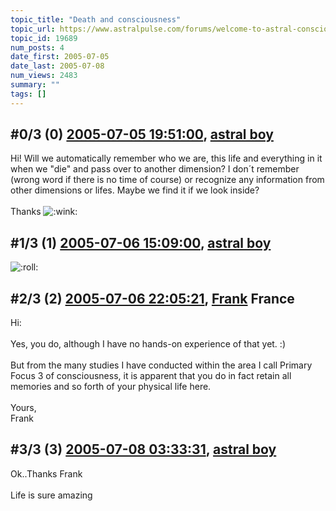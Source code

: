 ```yaml
---
topic_title: "Death and consciousness"
topic_url: https://www.astralpulse.com/forums/welcome-to-astral-consciousness!/death-and-consciousness
topic_id: 19689
num_posts: 4
date_first: 2005-07-05
date_last: 2005-07-08
num_views: 2483
summary: ""
tags: []
---
```


## \#0/3 (0) [2005-07-05 19:51:00](https://www.astralpulse.com/forums/index.php?msg=169167), [astral boy](https://www.astralpulse.com/forums/profile/?u=8720)  ##
<section>
Hi! Will we automatically remember who we are, this life and everything in it when we "die" and pass over to another dimension? I don´t remember (wrong word if there is no time of course) or recognize any information from other dimensions or lifes. Maybe we find it if we look inside?
<br>
<br>
Thanks
<img alt=":wink:" class="smiley" src="https://www.astralpulse.com/forums/Smileys/fugue/wink.png" title="Wink"/>
</section>

## \#1/3 (1) [2005-07-06 15:09:00](https://www.astralpulse.com/forums/index.php?msg=169209), [astral boy](https://www.astralpulse.com/forums/profile/?u=8720)  ##
<section>
<img alt=":roll:" class="smiley" src="https://www.astralpulse.com/forums/Smileys/fugue/rolleyes.png" title="Roll Eyes"/>
</section>

## \#2/3 (2) [2005-07-06 22:05:21](https://www.astralpulse.com/forums/index.php?msg=169246), [Frank](https://www.astralpulse.com/forums/profile/?u=359) France ##
<section>
Hi:
<br>
<br>
Yes, you do, although I have no hands-on experience of that yet. :)
<br>
<br>
But from the many studies I have conducted within the area I call Primary Focus 3 of consciousness, it is apparent that you do in fact retain all memories and so forth of your physical life here.
<br>
<br>
Yours,
<br>
Frank
</section>

## \#3/3 (3) [2005-07-08 03:33:31](https://www.astralpulse.com/forums/index.php?msg=169428), [astral boy](https://www.astralpulse.com/forums/profile/?u=8720)  ##
<section>
Ok..Thanks Frank
<br>
<br>
Life is sure amazing
</section>